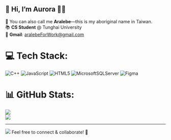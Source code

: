 ## 👋 Hi, I’m Aurora 👸🏽
🧬 You can also call me **Aralebe**—this is my aboriginal name in Taiwan.  
📚 **CS Student** @ Tunghai University<br>
📧 **Gmail**: [aralebeForWork@gmail.com](mailto:aralebeForWork@gmail.com)



# 💻 Tech Stack:
![C++](https://img.shields.io/badge/c++-%2300599C.svg?style=for-the-badge&logo=c%2B%2B&logoColor=white) ![JavaScript](https://img.shields.io/badge/javascript-%23323330.svg?style=for-the-badge&logo=javascript&logoColor=%23F7DF1E) ![HTML5](https://img.shields.io/badge/html5-%23E34F26.svg?style=for-the-badge&logo=html5&logoColor=white) ![MicrosoftSQLServer](https://img.shields.io/badge/Microsoft%20SQL%20Server-CC2927?style=for-the-badge&logo=microsoft%20sql%20server&logoColor=white) ![Figma](https://img.shields.io/badge/figma-%23F24E1E.svg?style=for-the-badge&logo=figma&logoColor=white)
# 📊 GitHub Stats:
![](https://github-readme-stats.vercel.app/api?username=aralebe&theme=gruvbox&hide_border=false&include_all_commits=false&count_private=false)  
![](https://nirzak-streak-stats.vercel.app/?user=aralebe&theme=gruvbox&hide_border=false)  

---
[![](https://visitcount.itsvg.in/api?id=aralebe&icon=7&color=11)](https://visitcount.itsvg.in)
Feel free to connect & collaborate! 🚀
